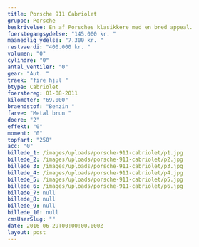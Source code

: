 ```yaml
---
title: Porsche 911 Cabriolet
gruppe: Porsche
beskrivelse: En af Porsches klasikkere med en bred appeal.
foerstegangsydelse: "145.000 kr. "
maanedlig_ydelse: "7.300 kr. "
restvaerdi: "400.000 kr. "
volumen: "0"
cylindre: "0"
antal_ventiler: "0"
gear: "Aut. "
traek: "fire hjul "
btype: Cabriolet
foerstereg: 01-08-2011
kilometer: "69.000"
braendstof: "Benzin "
farve: "Metal brun "
doere: "2"
effekt: "0"
moment: "0"
topfart: "250"
acc: "0"
billede_1: /images/uploads/porsche-911-cabriolet/p1.jpg
billede_2: /images/uploads/porsche-911-cabriolet/p2.jpg
billede_3: /images/uploads/porsche-911-cabriolet/p3.jpg
billede_4: /images/uploads/porsche-911-cabriolet/p4.jpg
billede_5: /images/uploads/porsche-911-cabriolet/p5.jpg
billede_6: /images/uploads/porsche-911-cabriolet/p6.jpg
billede_7: null
billede_8: null
billede_9: null
billede_10: null
cmsUserSlug: ""
date: 2016-06-29T00:00:00.000Z
layout: post
---
```


